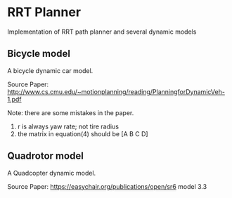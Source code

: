# RRT Planner
Implementation of RRT path planner and several dynamic models

## Bicycle model
A bicycle dynamic car model. 

Source Paper: http://www.cs.cmu.edu/~motionplanning/reading/PlanningforDynamicVeh-1.pdf

Note: there are some mistakes in the paper. 

1) r is always yaw rate; not tire radius
2) the matrix in equation(4) should be [A B C D]

## Quadrotor model
A Quadcopter dynamic model. 

Source Paper: https://easychair.org/publications/open/sr6 model 3.3
